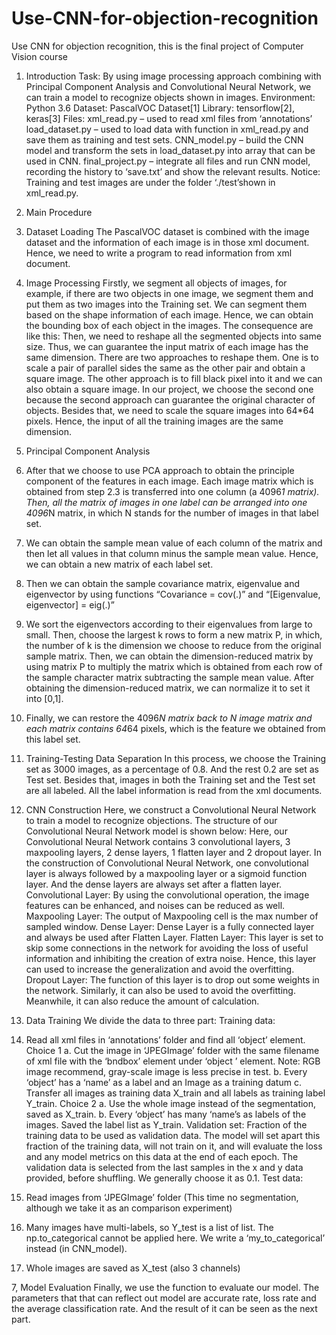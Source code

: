 # Use-CNN-for-objection-recognition
Use CNN for objection recognition, this is the final project of Computer Vision course
1.	Introduction
Task: 		By using image processing approach combining with Principal Component Analysis and Convolutional Neural Network, we can train a model to recognize objects shown in images.
Environment: 	Python 3.6
Dataset: 	PascalVOC Dataset[1]
Library: 	tensorflow[2], keras[3]
Files: xml_read.py – used to read xml files from ‘annotations’
load_dataset.py – used to load data with function in xml_read.py and save them as training and test sets.
CNN_model.py – build the CNN model and transform the sets in load_dataset.py into array that can be used in CNN.
final_project.py – integrate all files and run CNN model, recording the history to ‘save.txt’ and show the relevant results.
Notice: Training and test images are under the folder ‘./test’shown in xml_read.py.

2.	Main Procedure
1.	Dataset Loading 
The PascalVOC dataset is combined with the image dataset and the information of each image is in those xml document. Hence, we need to write a program to read information from xml document. 

2.	Image Processing
Firstly, we segment all objects of images, for example, if there are two objects in one image, we segment them and put them as two images into the Training set. We can segment them based on the shape information of each image. Hence, we can obtain the bounding box of each object in the images. The consequence are like this:
Then, we need to reshape all the segmented objects into same size. Thus, we can guarantee the input matrix of each image has the same dimension. There are two approaches to reshape them. One is to scale a pair of parallel sides the same as the other pair and obtain a square image. The other approach is to fill black pixel into it and we can also obtain a square image. In our project, we choose the second one because the second approach can guarantee the original character of objects. 
Besides that, we need to scale the square images into 64*64 pixels. Hence, the input of all the training images are the same dimension.  

3.	Principal Component Analysis
1.	After that we choose to use PCA approach to obtain the principle component of the features in each image. Each image matrix which is obtained from step 2.3 is transferred into one column (a 4096*1 matrix). Then, all the matrix of images in one label can be arranged into one 4096*N matrix, in which N stands for the number of images in that label set.  
2.	We can obtain the sample mean value of each column of the matrix and then let all values in that column minus the sample mean value. Hence, we can obtain a new matrix of each label set.
3.	Then we can obtain the sample covariance matrix, eigenvalue and eigenvector by using functions “Covariance = cov(.)” and “[Eigenvalue, eigenvector] = eig(.)”
4.	We sort the eigenvectors according to their eigenvalues from large to small. Then, choose the largest k rows to form a new matrix P, in which, the number of k is the dimension we choose to reduce from the original sample matrix. Then, we can obtain the dimension-reduced matrix by using matrix P to multiply the matrix which is obtained from each row of the sample character matrix subtracting the sample mean value. After obtaining the dimension-reduced matrix, we can normalize it to set it into [0,1].  
5.	Finally, we can restore the 4096*N matrix back to N image matrix and each matrix contains 64*64 pixels, which is the feature we obtained from this label set.

4.	Training-Testing Data Separation
In this process, we choose the Training set as 3000 images, as a percentage of 0.8. And the rest 0.2 are set as Test set. Besides that, images in both the Training set and the Test set are all labeled. All the label information is read from the xml documents.

5.	CNN Construction
Here, we construct a Convolutional Neural Network to train a model to recognize objections. The structure of our Convolutional Neural Network model is shown below:
Here, our Convolutional Neural Network contains 3 convolutional layers, 3 maxpooling layers, 2 dense layers, 1 flatten layer and 2 dropout layer. In the construction of  Convolutional Neural Network, one convolutional layer is always followed by a maxpooling layer or a sigmoid function layer. And the dense layers are always set after a flatten layer.
Convolutional Layer: By using the convolutional operation, the image features can be enhanced, and noises can be reduced as well.
Maxpooling Layer: The output of Maxpooling cell is the max number of sampled window.
Dense Layer: Dense Layer is a fully connected layer and always be used after Flatten Layer.
Flatten Layer: This layer is set to skip some connections in the network for avoiding the loss of useful information and inhibiting the creation of extra noise. Hence, this layer can used to increase the generalization and avoid the overfitting. 
Dropout Layer: The function of this layer is to drop out some weights in the network. Similarly, it can also be used to avoid the overfitting. Meanwhile, it can also reduce the amount of calculation. 

6.	Data Training
We divide the data to three part:
Training data:
1.	Read all xml files in ‘annotations’ folder and find all ‘object’ element.
			Choice 1
a.	Cut the image in ‘JPEGImage’ folder with the same filename of xml file with the ‘bndbox’ element under ‘object ’ element. Note: RGB image recommend, gray-scale image is less precise in test.
b.	Every ‘object’ has a ‘name’ as a label and an Image as a training datum
c.	Transfer all images as training data X_train and all labels as training label Y_train.
		Choice 2
a.	Use the whole image instead of the segmentation, saved as X_train.
b.	Every ‘object’ has many ‘name’s as labels of the images. Saved the label list as Y_train.
Validation set: 
Fraction of the training data to be used as validation data. The model will set apart this fraction of the training data, will not train on it, and will evaluate the loss and any model metrics on this data at the end of each epoch. The validation data is selected from the last samples in the x and y data provided, before shuffling. We generally choose it as 0.1.
Test data: 
1.	Read images from ‘JPEGImage’ folder (This time no segmentation, although we take it as an comparison experiment)
2.	Many images have multi-labels, so Y_test is a list of list. The np.to_categorical cannot be applied here. We write a ‘my_to_categorical’ instead (in CNN_model).
3.	Whole images are saved as X_test (also 3 channels)
	
7, 	Model Evaluation
Finally, we use the function to evaluate our model. The parameters that that can reflect out model are accurate rate, loss rate and the average classification rate. And the result of it can be seen as the next part.
